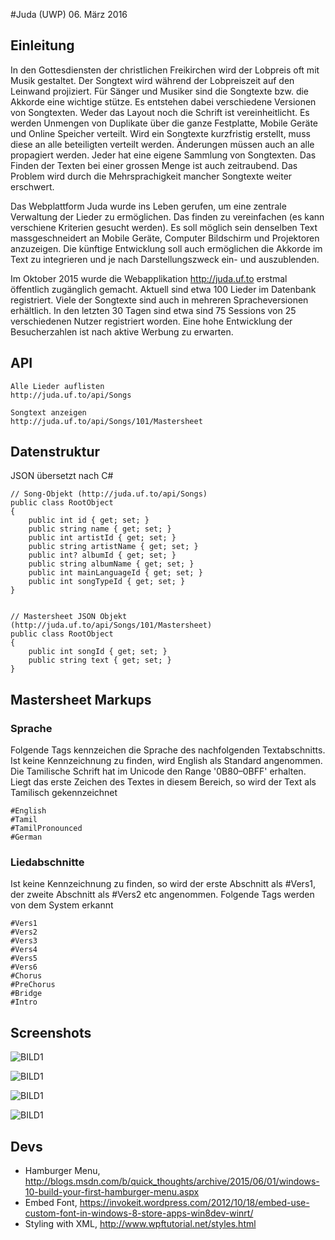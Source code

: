 ﻿#Juda (UWP)
06. März 2016

## Einleitung
In den Gottesdiensten der christlichen Freikirchen wird der Lobpreis oft mit Musik gestaltet. Der Songtext wird während der Lobpreiszeit auf den Leinwand projiziert. Für Sänger und Musiker sind die  Songtexte bzw. die Akkorde eine wichtige stütze.
Es entstehen dabei verschiedene Versionen von Songtexten. Weder das Layout noch die Schrift ist vereinheitlicht. Es werden Unmengen von Duplikate über die ganze Festplatte, Mobile Geräte und Online Speicher verteilt. Wird ein Songtexte kurzfristig erstellt, muss diese an alle beteiligten verteilt werden. Änderungen müssen auch an alle propagiert werden. 
Jeder hat eine eigene Sammlung von Songtexten. Das Finden der Texten bei einer grossen Menge ist auch zeitraubend.
Das Problem wird durch die Mehrsprachigkeit mancher Songtexte weiter erschwert. 

Das Webplattform Juda wurde ins Leben gerufen, um eine zentrale Verwaltung der Lieder zu ermöglichen. Das finden zu vereinfachen (es kann verschiene Kriterien gesucht werden). Es soll möglich sein denselben Text massgeschneidert an Mobile Geräte, Computer Bildschirm und Projektoren anzuzeigen. Die künftige Entwicklung soll auch ermöglichen die Akkorde im Text zu integrieren und je nach Darstellungszweck ein- und auszublenden.

Im Oktober 2015 wurde die Webapplikation http://juda.uf.to erstmal öffentlich zugänglich gemacht. Aktuell sind etwa 100 Lieder im Datenbank registriert. Viele der Songtexte sind auch in mehreren Spracheversionen erhältlich. In den letzten 30 Tagen sind etwa sind 75 Sessions von 25 verschiedenen Nutzer registriert worden. Eine hohe Entwicklung der Besucherzahlen ist nach aktive Werbung zu erwarten.

## API
    Alle Lieder auflisten    
    http://juda.uf.to/api/Songs

    Songtext anzeigen
    http://juda.uf.to/api/Songs/101/Mastersheet

## Datenstruktur
JSON übersetzt nach C#

    // Song-Objekt (http://juda.uf.to/api/Songs)
    public class RootObject
    {
        public int id { get; set; }
        public string name { get; set; }
        public int artistId { get; set; }
        public string artistName { get; set; }
        public int? albumId { get; set; }
        public string albumName { get; set; }
        public int mainLanguageId { get; set; }
        public int songTypeId { get; set; }
    }


    // Mastersheet JSON Objekt (http://juda.uf.to/api/Songs/101/Mastersheet)
    public class RootObject
    {
        public int songId { get; set; }
        public string text { get; set; }
    }

## Mastersheet Markups

### Sprache
Folgende Tags kennzeichen die Sprache des nachfolgenden Textabschnitts. Ist keine Kennzeichnung zu finden, wird English als Standard angenommen. 
Die Tamilische Schrift hat im Unicode den Range '0B80–0BFF' erhalten. 
Liegt das erste Zeichen des Textes in diesem Bereich, so wird der Text als Tamilisch gekennzeichnet


    #English
    #Tamil
    #TamilPronounced
    #German

### Liedabschnitte
Ist keine Kennzeichnung zu finden, so wird der erste Abschnitt als #Vers1, der zweite Abschnitt als #Vers2 etc angenommen.
Folgende Tags werden von dem System erkannt

    #Vers1
    #Vers2
    #Vers3
    #Vers4
    #Vers5
    #Vers6
    #Chorus
    #PreChorus
    #Bridge
    #Intro

## Screenshots

![BILD1](http://www.imgshark.org/images/2016-03-0314_26_17-Newnotification.png)


![BILD1](http://www.imgshark.org/images/Screenshot_20160303-142324.png)

![BILD1](http://www.imgshark.org/images/Screenshot_20160303-142342.png)

![BILD1](http://www.imgshark.org/images/Screenshot_20160303-142400.png)


## Devs
- Hamburger Menu, http://blogs.msdn.com/b/quick_thoughts/archive/2015/06/01/windows-10-build-your-first-hamburger-menu.aspx
- Embed Font, https://invokeit.wordpress.com/2012/10/18/embed-use-custom-font-in-windows-8-store-apps-win8dev-winrt/
- Styling with XML, http://www.wpftutorial.net/styles.html
